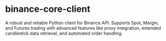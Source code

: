 # binance-core-client
A robust and reliable Python client for Binance API. Supports Spot, Margin, and Futures trading with advanced features like proxy integration, extended candlestick data retrieval, and automated order handling.
